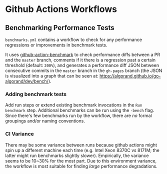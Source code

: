 # Github Actions Workflows

## Benchmarking Performance Tests
`benchmarks.yml` contains a workflow to check for any performance regressions or
improvements in benchmark tests. 

It uses
[github-action-benchmark](https://github.com/benchmark-action/github-action-benchmark)
to check performance diffs between a PR and the `master` branch, comments if it
there is a regression past a certain threshold (default: `200%`), and generates
a performance diff JSON between consecutive commits in the `master` branch in
the `gh-pages` branch (the JSON is visualized into a graph that can be seen at:
https://algorand.github.io/go-algorand/dev/bench/).

### Adding benchmark tests
Add run steps or extend existing benchmark invocations in the `Run benchmark`
step. Additional benchmarks can be run using the `-bench` flag. Since there's
few benchmarks run by the workflow, there are _no_ formal groupings and/or
naming conventions.

### CI Variance
There may be some variance between runs because github actions might spin up a
different machine each time (e.g. Intel Xeon 8370C vs 8171M; the latter might
run benchmarks slightly slower). Empirically, the variance seems to be 10~30%
for the most part. Due to this environment variance, the workflow is most
suitable for finding _large_ performance degradations.
